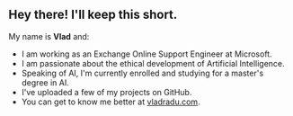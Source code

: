 ## Hey there! I'll keep this short.

My name is **Vlad** and:
- I am working as an Exchange Online Support Engineer at Microsoft.
- I am passionate about the ethical development of Artificial Intelligence.
- Speaking of AI, I'm currently enrolled and studying for a master's degree in AI.
- I've uploaded a few of my projects on GitHub.
- You can get to know me better at [vladradu.com](https://vladradu.com).
